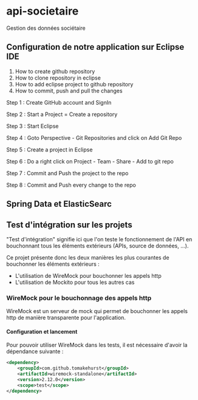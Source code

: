 # api-societaire
Gestion des données sociétaire

## Configuration de notre application sur Eclipse IDE 

1. How to create github repository
2. How to clone repository in eclipse
3. How to add eclipse project to github repository
4. How to commit, push and pull the changes


Step 1 : Create GitHub account and SignIn

Step 2 : Start a Project = Create a repository

Step 3 : Start Eclipse

Step 4 : Goto Perspective - Git Repositories and click on Add Git Repo

Step 5 : Create a project in Eclipse

Step 6 : Do a right click on Project - Team - Share - Add to git repo

Step 7 : Commit and Push the project to the repo

Step 8 : Commit and Push every change to the repo

## Spring Data et ElasticSearc
## Test d'intégration sur les projets
"Test d'intégration" signifie ici que l'on teste le fonctionnement de l'API en bouchonnant tous les éléments extérieurs (APIs, source de données, ...).

Ce projet présente donc les deux manières les plus courantes de bouchonner les éléments extérieurs :
 * L'utilisation de WireMock pour bouchonner les appels http
 * L'utilisation de Mockito pour tous les autres cas


### WireMock pour le bouchonnage des appels http

WireMock est un serveur de mock qui permet de bouchonner les appels http de manière transparente pour l'application.

#### Configuration et lancement

Pour pouvoir utiliser WireMock dans les tests, il est nécessaire d'avoir la dépendance suivante :

```xml
<dependency>
    <groupId>com.github.tomakehurst</groupId>
    <artifactId>wiremock-standalone</artifactId>
    <version>2.12.0</version>
    <scope>test</scope>
</dependency>
```

